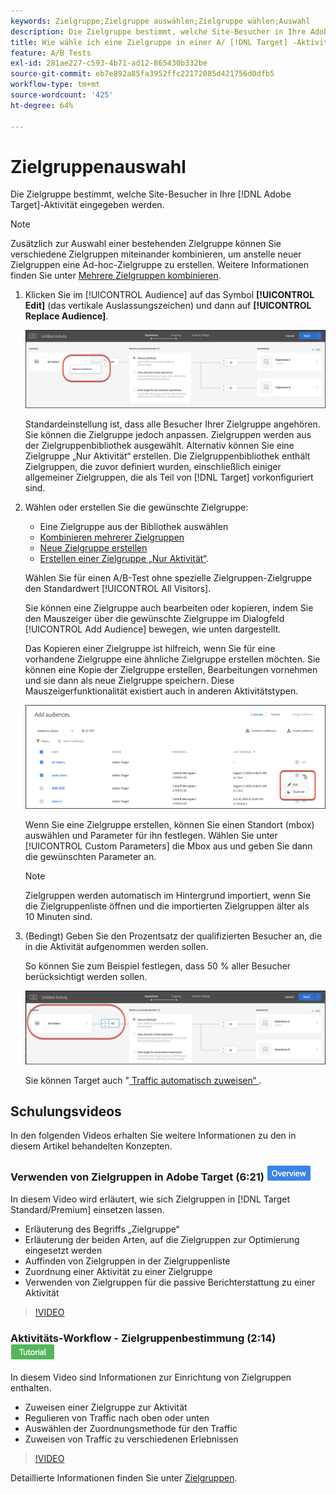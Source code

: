 ```yaml
---
keywords: Zielgruppe;Zielgruppe auswählen;Zielgruppe wählen;Auswahl
description: Die Zielgruppe bestimmt, welche Site-Besucher in Ihre Adobe-Aktivität  [!DNL Target]  werden.
title: Wie wähle ich eine Zielgruppe in einer A/ [!DNL Target] -Aktivität aus?
feature: A/B Tests
exl-id: 281ae227-c593-4b71-ad12-865430b332be
source-git-commit: eb7e892a85fa3952ffc22172085d421756d0dfb5
workflow-type: tm+mt
source-wordcount: '425'
ht-degree: 64%

---
```


# Zielgruppenauswahl

Die Zielgruppe bestimmt, welche Site-Besucher in Ihre [!DNL Adobe Target]-Aktivität eingegeben werden.

>[!NOTE]
>
>Zusätzlich zur Auswahl einer bestehenden Zielgruppe können Sie verschiedene Zielgruppen miteinander kombinieren, um anstelle neuer Zielgruppen eine Ad-hoc-Zielgruppe zu erstellen. Weitere Informationen finden Sie unter [Mehrere Zielgruppen kombinieren](/help/main/c-target/combining-multiple-audiences.md#concept_A7386F1EA4394BD2AB72399C225981E5).

1. Klicken Sie im [!UICONTROL Audience] auf das Symbol **[!UICONTROL Edit]** (das vertikale Auslassungszeichen) und dann auf **[!UICONTROL Replace Audience]**.

   ![Option „Zielgruppe ersetzen“](/help/main/c-activities/t-test-ab/t-test-create-ab/assets/replace-audience.png)

   Standardeinstellung ist, dass alle Besucher Ihrer Zielgruppe angehören. Sie können die Zielgruppe jedoch anpassen. Zielgruppen werden aus der Zielgruppenbibliothek ausgewählt. Alternativ können Sie eine Zielgruppe „Nur Aktivität“ erstellen. Die Zielgruppenbibliothek enthält Zielgruppen, die zuvor definiert wurden, einschließlich einiger allgemeiner Zielgruppen, die als Teil von [!DNL Target] vorkonfiguriert sind.

1. Wählen oder erstellen Sie die gewünschte Zielgruppe:

   * Eine Zielgruppe aus der Bibliothek auswählen
   * [Kombinieren mehrerer Zielgruppen](/help/main/c-target/combining-multiple-audiences.md#concept_A7386F1EA4394BD2AB72399C225981E5)
   * [Neue Zielgruppe erstellen](/help/main/c-target/c-audiences/create-audience.md#task_1D507519D3AD4390B507F188BD294DC1)
   * [Erstellen einer Zielgruppe „Nur Aktivität“](/help/main/c-target/creating-activity-only-audience.md#concept_A6BADCF530ED4AE1852E677FEBE68483).

   Wählen Sie für einen A/B-Test ohne spezielle Zielgruppen-Zielgruppe den Standardwert [!UICONTROL All Visitors].

   Sie können eine Zielgruppe auch bearbeiten oder kopieren, indem Sie den Mauszeiger über die gewünschte Zielgruppe im Dialogfeld [!UICONTROL Add Audience] bewegen, wie unten dargestellt.

   Das Kopieren einer Zielgruppe ist hilfreich, wenn Sie für eine vorhandene Zielgruppe eine ähnliche Zielgruppe erstellen möchten. Sie können eine Kopie der Zielgruppe erstellen, Bearbeitungen vornehmen und sie dann als neue Zielgruppe speichern. Diese Mauszeigerfunktionalität existiert auch in anderen Aktivitätstypen.

   ![Symbol für Zielgruppe](/help/main/c-activities/t-test-ab/t-test-create-ab/assets/audience_picker_hover-new.png)

   Wenn Sie eine Zielgruppe erstellen, können Sie einen Standort (mbox) auswählen und Parameter für ihn festlegen. Wählen Sie unter [!UICONTROL Custom Parameters] die Mbox aus und geben Sie dann die gewünschten Parameter an.

   >[!NOTE]
   >
   >Zielgruppen werden automatisch im Hintergrund importiert, wenn Sie die Zielgruppenliste öffnen und die importierten Zielgruppen älter als 10 Minuten sind.

1. (Bedingt) Geben Sie den Prozentsatz der qualifizierten Besucher an, die in die Aktivität aufgenommen werden sollen.

   So können Sie zum Beispiel festlegen, dass 50 % aller Besucher berücksichtigt werden sollen.

   ![Prozentsatz für Zielgruppen](/help/main/c-activities/t-test-ab/t-test-create-ab/assets/audperc-new.png)

   Sie können Target auch &quot;[ Traffic automatisch zuweisen“ ](/help/main/c-activities/automated-traffic-allocation/automated-traffic-allocation.md#concept_A1407678796B4C569E94CBA8A9F7F5D4).

## Schulungsvideos

In den folgenden Videos erhalten Sie weitere Informationen zu den in diesem Artikel behandelten Konzepten.

### Verwenden von Zielgruppen in Adobe Target (6:21) ![Übersichts-Badge](/help/main/assets/overview.png)

In diesem Video wird erläutert, wie sich Zielgruppen in [!DNL Target Standard/Premium] einsetzen lassen.

* Erläuterung des Begriffs „Zielgruppe“
* Erläuterung der beiden Arten, auf die Zielgruppen zur Optimierung eingesetzt werden
* Auffinden von Zielgruppen in der Zielgruppenliste
* Zuordnung einer Aktivität zu einer Zielgruppe
* Verwenden von Zielgruppen für die passive Berichterstattung zu einer Aktivität

>[!VIDEO](https://video.tv.adobe.com/v/17398)

### Aktivitäts-Workflow - Zielgruppenbestimmung (2:14) ![Tutorial-Badge](/help/main/assets/tutorial.png)

In diesem Video sind Informationen zur Einrichtung von Zielgruppen enthalten.

* Zuweisen einer Zielgruppe zur Aktivität
* Regulieren von Traffic nach oben oder unten
* Auswählen der Zuordnungsmethode für den Traffic
* Zuweisen von Traffic zu verschiedenen Erlebnissen

>[!VIDEO](https://video.tv.adobe.com/v/17385)

Detaillierte Informationen finden Sie unter [Zielgruppen](/help/main/c-target/c-audiences/audiences.md#concept_65BE870D290E412D8BBF557EEA67C271).
